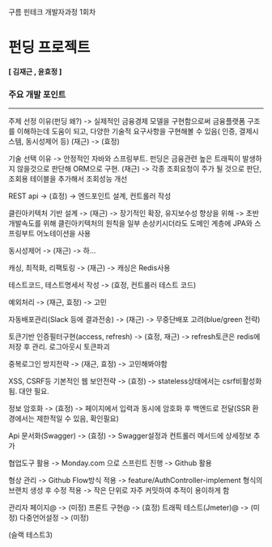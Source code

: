 구름 핀테크 개발자과정 1회차

# 펀딩 프로젝트

**[ 김재근 , 윤효정 ]**

### 주요 개발 포인트
--------------------------------------------------------------------------------------------
주제 선정 이유(펀딩 왜?)
-> 실제적인 금융경제 모델을 구현함으로써 금융플랫폼 구조를 이해하는데 도움이 되고,
    다양한 기술적 요구사항을 구현해볼 수 있음( 인증, 결제시스템, 동시성제어 등) (재근)
-> (효정)

기술 선택 이유 
-> 안정적인 자바와 스프링부트. 펀딩은 금융관련 높은 트래픽이 발생하지 않을것으로 판단해 ORM으로 구현. (재근)
-> 각종 조회요청이 주가 될 것으로 판단, 조회용 테이블을 추가해서 조회성능 개선

REST api -> (효정) 
-> 엔드포인트 설계, 컨트롤러 작성

클린아키텍처 기반 설계 -> (재근)
-> 장기적인 확장, 유지보수성 향상을 위해 
-> 초반 개발속도를 위해 클린아키텍처의 원칙을 일부 손상키시더라도 도메인 계층에 JPA와 스프링부트 어노테이션을 사용

동시성제어 -> (재근)
-> 하...

캐싱, 최적화, 리팩토링 -> (재근)
-> 캐싱은 Redis사용

테스트코드, 테스트명세서 작성 -> (효정, 컨트롤러 테스트 코드)

예외처리 -> (재근, 효정)
-> 고민

자동배포관리(Slack 등에 결과전송) -> (재근)
-> 무중단배포 고려(blue/green 전략) 

토큰기반 인증필터구현(access, refresh) -> (효정, 재근)
-> refresh토큰은 redis에 저장 후 관리. 로그아웃시 토큰파괴

중복로그인 방지전략 -> (재근, 효정)
-> 고민해봐야함

XSS, CSRF등 기본적인 웹 보안전략 -> (효정)
-> stateless상태에서는 csrf비활성화됨. 대안 필요.

정보 암호화 -> (효정)
-> 페이지에서 입력과 동시에 암호화 후 백엔드로 전달(SSR 환경에서는 제한적일 수 있음, 확인필요)

Api 문서화(Swagger) -> (효정)
-> Swagger설정과 컨트롤러 메서드에 상세정보 추가

협업도구 활용
-> Monday.com 으로 스프린트 진행
-> Github 활용

형상 관리
-> Github Flow방식 적용
-> feature/AuthController-implement 형식의 브랜치 생성 후 수정 적용
-> 작은 단위로 자주 커밋하여 추적이 용이하게 함

관리자 페이지@ -> (미정)
프론트 구현@ -> (효정)
트래픽 테스트(Jmeter)@ -> (미정)
다중언어설정 -> (미정)


(슬랙 테스트3) 




